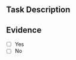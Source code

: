 ## Task Description
<!-- Provide a clear and concise description of the task or change. -->

## Evidence
<!-- Indicate if there is supporting evidence (Yes/No). 
     If Yes, briefly describe or link it. -->

- [ ] Yes  
- [ ] No
